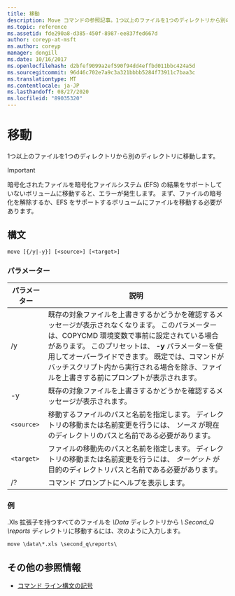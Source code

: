 ```yaml
---
title: 移動
description: Move コマンドの参照記事。1つ以上のファイルを1つのディレクトリから別のディレクトリに移動します。
ms.topic: reference
ms.assetid: fde290a8-d385-450f-8987-ee837fed667d
author: coreyp-at-msft
ms.author: coreyp
manager: dongill
ms.date: 10/16/2017
ms.openlocfilehash: d2bfef9099a2ef590f94dd4effbd011bbc424a5d
ms.sourcegitcommit: 96d46c702e7a9c3a321bbbb5284f73911c7baa3c
ms.translationtype: MT
ms.contentlocale: ja-JP
ms.lasthandoff: 08/27/2020
ms.locfileid: "89035320"
---
```

# <a name="move"></a>移動

1つ以上のファイルを1つのディレクトリから別のディレクトリに移動します。

> [!IMPORTANT]
> 暗号化されたファイルを暗号化ファイルシステム (EFS) の結果をサポートしていないボリュームに移動すると、エラーが発生します。 まず、ファイルの暗号化を解除するか、EFS をサポートするボリュームにファイルを移動する必要があります。

## <a name="syntax"></a>構文

```
move [{/y|-y}] [<source>] [<target>]
```

### <a name="parameters"></a>パラメーター

| パラメーター | 説明 |
| --------- | ----------- |
| /y | 既存の対象ファイルを上書きするかどうかを確認するメッセージが表示されなくなります。 このパラメーターは、COPYCMD 環境変数で事前に設定されている場合があります。 このプリセットは、 **-y** パラメーターを使用してオーバーライドできます。 既定では、コマンドがバッチスクリプト内から実行される場合を除き、ファイルを上書きする前にプロンプトが表示されます。 |
| -y | 既存の対象ファイルを上書きするかどうかを確認するメッセージが表示されます。 |
| `<source>` | 移動するファイルのパスと名前を指定します。 ディレクトリの移動または名前変更を行うには、 *ソース* が現在のディレクトリのパスと名前である必要があります。 |
| `<target>` | ファイルの移動先のパスと名前を指定します。 ディレクトリの移動または名前変更を行うには、 *ターゲット* が目的のディレクトリパスと名前である必要があります。 |
| /? | コマンド プロンプトにヘルプを表示します。 |

### <a name="examples"></a>例

.Xls 拡張子を持つすべてのファイルを *\Data* ディレクトリから *\ Second_Q \reports* ディレクトリに移動するには、次のように入力します。

```
move \data\*.xls \second_q\reports\
```

## <a name="additional-references"></a>その他の参照情報

- [コマンド ライン構文の記号](command-line-syntax-key.md)
